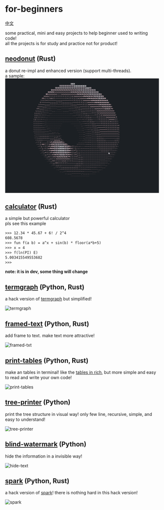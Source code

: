 # for-beginners

[中文](./README_cn.md)

some practical, mini and easy projects to help beginner used to writing code!  
all the projects is for study and practice not for product!

## [neodonut](./donut/README.md) (Rust)

a donut re-impl and enhanced version (support multi-threads).  
a sample:
![](./donut/donut_rust/imgs/default.gif)

## [calculator](./calculator/README.md) (Rust)

a simple but powerful calculator  
pls see this example

```
>>> 12.34 * 45.67 + 6! / 2^4
608.5678
>>> fun f(a b) = a^x + sin(b) * floor(a*b+5)
>>> x = 4
>>> f(ln(PI) E)
5.003415549553682
>>>
```

**note: it is in dev, some thing will change**

## [termgraph](./termgraph/README.md) (Python, Rust)

a hack version of [termgraph](https://github.com/sgeisler/termgraph.git)
but simplified!

![termgraph](./images/termgraph_colored.png)

## [framed-text](./framed_text/README.md) (Python, Rust)

add frame to text. make text more attractive!

![framed-txt](./images/framed-text.png)

## [print-tables](./print_tables/README.md) (Python, Rust)

make an tables in terminal!
like the [tables in rich](https://github.com/Textualize/rich), but more simple and easy to read and write your own code!

![print-tables](./images/print-tables.png)

## [tree-printer](./tree_printer/README.md) (Python)

print the tree structure in visual way!
only few line, recursive, simple, and easy to understand!

![tree-printer](./images/tree-printer.png)

## [blind-watermark](./blind_watermark/README.md) (Python)

hide the information in a invisible way!

![hide-text](./images/blind-watermark-text.png)

## [spark](./spark/README.md) (Python, Rust)

a hack version of [spark](https://github.com/holman/spark)!
there is nothing hard in this hack version!

![spark](./images/spark.png)

